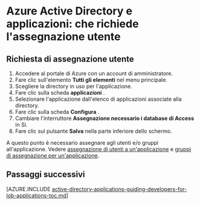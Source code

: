<properties
    pageTitle="Azure Active Directory e applicazioni: che richiede l'assegnazione utente | Microsoft Azure"
    description="Come richiedere l'assegnazione utente applicazioni Azure."
    services="active-directory"
    documentationCenter=""
    authors="IHenkel"
    manager="femila"
    editor=""/>

<tags
    ms.service="active-directory"
    ms.workload="identity"
    ms.tgt_pltfrm="na"
    ms.devlang="na"
    ms.topic="article"
    ms.date="10/09/2015"
    ms.author="inhenk"/>

# <a name="azure-ad-and-applications-requiring-user-assignment"></a>Azure Active Directory e applicazioni: che richiede l'assegnazione utente

## <a name="requiring-user-assignment"></a>Richiesta di assegnazione utente
1. Accedere al portale di Azure con un account di amministratore.
2. Fare clic sull'elemento **Tutti gli elementi** nel menu principale.
3. Scegliere la directory in uso per l'applicazione.
4. Fare clic sulla scheda **applicazioni** .
5. Selezionare l'applicazione dall'elenco di applicazioni associate alla directory.
6. Fare clic sulla scheda **Configura** .
7. Cambiare l'interruttore **Assegnazione necessario i database di Access** in Sì.
8. Fare clic sul pulsante **Salva** nella parte inferiore dello schermo.

A questo punto è necessario assegnare agli utenti e/o gruppi all'applicazione. Vedere [assegnazione di utenti a un'applicazione](active-directory-applications-guiding-developers-assigning-users.md) e [gruppi di assegnazione per un'applicazione](active-directory-applications-guiding-developers-assigning-groups.md).

## <a name="next-steps"></a>Passaggi successivi
[AZURE.INCLUDE [active-directory-applications-guiding-developers-for-lob-applications-toc.md](../../includes/active-directory-applications-guiding-developers-for-lob-applications-toc.md)]
